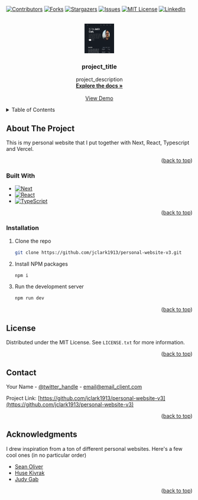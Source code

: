 <a name="readme-top"></a>

[![Contributors][contributors-shield]][contributors-url]
[![Forks][forks-shield]][forks-url]
[![Stargazers][stars-shield]][stars-url]
[![Issues][issues-shield]][issues-url]
[![MIT License][license-shield]][license-url]
[![LinkedIn][linkedin-shield]][linkedin-url]

<!-- PROJECT LOGO -->
<br />
<div align="center">
  <a href="https://github.com/jclark1913/personal-website-v3">
    <img src="public/images/portfolio.png" alt="Logo" width="80" height="80">
  </a>

<h3 align="center">project_title</h3>
  <p align="center">
    project_description
    <br />
    <a href="https://github.com/jclark1913/personal-website-v3"><strong>Explore the docs »</strong></a>
    <br />
    <br />
    <a href="https://justinclark.bio">View Demo</a>
  </p>
</div>

<!-- TABLE OF CONTENTS -->
<details>
  <summary>Table of Contents</summary>
  <ol>
    <li>
      <a href="#about-the-project">About The Project</a>
      <ul>
        <li><a href="#built-with">Built With</a></li>
      </ul>
    </li>
    <li>
      <a href="#getting-started">Getting Started</a>
      <ul>
        <li><a href="#installation">Installation</a></li>
      </ul>
    </li>
    <li><a href="#license">License</a></li>
    <li><a href="#contact">Contact</a></li>
    <li><a href="#acknowledgments">Acknowledgments</a></li>
  </ol>
</details>



<!-- ABOUT THE PROJECT -->
## About The Project

This is my personal website that I put together with Next, React, Typescript and Vercel.

<p align="right">(<a href="#readme-top">back to top</a>)</p>



### Built With

* [![Next][Next.js]][Next-url]
* [![React][React.js]][React-url]
* [![TypeScript][TypeScript]][TypeScript-url]

<p align="right">(<a href="#readme-top">back to top</a>)</p>

### Installation

1. Clone the repo
   ```sh
   git clone https://github.com/jclark1913/personal-website-v3.git
   ```
3. Install NPM packages
   ```sh
   npm i
   ```
4. Run the development server
   ```sh
   npm run dev
   ```

<p align="right">(<a href="#readme-top">back to top</a>)</p>


<!-- LICENSE -->
## License

Distributed under the MIT License. See `LICENSE.txt` for more information.

<p align="right">(<a href="#readme-top">back to top</a>)</p>


<!-- CONTACT -->
## Contact

Your Name - [@twitter_handle](https://twitter.com/twitter_handle) - email@email_client.com

Project Link: [https://github.com/jclark1913/personal-website-v3](https://github.com/jclark1913/personal-website-v3)

<p align="right">(<a href="#readme-top">back to top</a>)</p>


<!-- ACKNOWLEDGMENTS -->
## Acknowledgments

I drew inspiration from a ton of different personal websites. Here's a few cool ones (in no particular order)

* [Sean Oliver](https://seanoliver.dev/)
* [Huse Kivrak](https://huse.dev/)
* [Judy Gab](https://github.com/judygab)

<p align="right">(<a href="#readme-top">back to top</a>)</p>



<!-- MARKDOWN LINKS & IMAGES -->
<!-- https://www.markdownguide.org/basic-syntax/#reference-style-links -->
[contributors-shield]: https://img.shields.io/github/contributors/jclark1913/personal-website-v3.svg?style=for-the-badge
[contributors-url]: https://github.com/jclark1913/personal-website-v3/graphs/contributors
[forks-shield]: https://img.shields.io/github/forks/jclark1913/personal-website-v3.svg?style=for-the-badge
[forks-url]: https://github.com/jclark1913/personal-website-v3/network/members
[stars-shield]: https://img.shields.io/github/stars/jclark1913/personal-website-v3.svg?style=for-the-badge
[stars-url]: https://github.com/jclark1913/personal-website-v3/stargazers
[issues-shield]: https://img.shields.io/github/issues/jclark1913/personal-website-v3.svg?style=for-the-badge
[issues-url]: https://github.com/jclark1913/personal-website-v3/issues
[license-shield]: https://img.shields.io/github/license/jclark1913/personal-website-v3.svg?style=for-the-badge
[license-url]: https://github.com/jclark1913/personal-website-v3/blob/master/LICENSE.txt
[linkedin-shield]: https://img.shields.io/badge/-LinkedIn-black.svg?style=for-the-badge&logo=linkedin&colorB=555
[linkedin-url]: https://linkedin.com/in/justin-w-clark
[product-screenshot]: images/portofolio.png
[Next.js]: https://img.shields.io/badge/next.js-000000?style=for-the-badge&logo=nextdotjs&logoColor=white
[Next-url]: https://nextjs.org/
[React.js]: https://img.shields.io/badge/React-20232A?style=for-the-badge&logo=react&logoColor=61DAFB
[React-url]: https://reactjs.org/
[TypeScript]: https://img.shields.io/badge/TypeScript-007ACC?style=for-the-badge&logo=typescript&logoColor=white
[TypeScript-url]: https://www.typescriptlang.org/
